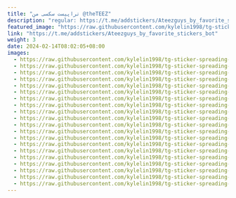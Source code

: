 ```yaml
---
title: "تراپیست سکسی من @theTEEZ"
description: "regular: https://t.me/addstickers/Ateezguys_by_favorite_stickers_bot"
featured_image: "https://raw.githubusercontent.com/kylelin1998/tg-sticker-spreading-worldwide-images/main/img/072c36f4-dc86-41be-9df5-63e07fbed934.jpg"
link: "https://t.me/addstickers/Ateezguys_by_favorite_stickers_bot"
weight: 3
date: 2024-02-14T08:02:05+08:00
images:
  - https://raw.githubusercontent.com/kylelin1998/tg-sticker-spreading-worldwide-images/main/img/072c36f4-dc86-41be-9df5-63e07fbed934.jpg
  - https://raw.githubusercontent.com/kylelin1998/tg-sticker-spreading-worldwide-images/main/img/4245ae71-0471-4a1f-862b-99c0ad873b0f.jpg
  - https://raw.githubusercontent.com/kylelin1998/tg-sticker-spreading-worldwide-images/main/img/a808ca3f-cab3-4dd0-8880-cb9f369b4091.jpg
  - https://raw.githubusercontent.com/kylelin1998/tg-sticker-spreading-worldwide-images/main/img/cc47e002-3ce3-4993-86a0-a8999e88aa5f.jpg
  - https://raw.githubusercontent.com/kylelin1998/tg-sticker-spreading-worldwide-images/main/img/9e620d3d-ed07-45a7-b015-6725f1f6003a.jpg
  - https://raw.githubusercontent.com/kylelin1998/tg-sticker-spreading-worldwide-images/main/img/a3f8b0fb-3580-4cdc-89be-3bf6c9ebee5a.jpg
  - https://raw.githubusercontent.com/kylelin1998/tg-sticker-spreading-worldwide-images/main/img/394351f4-758e-4414-b36c-068bd769427e.jpg
  - https://raw.githubusercontent.com/kylelin1998/tg-sticker-spreading-worldwide-images/main/img/d99d815f-004b-4cbd-b62c-7055599b435f.jpg
  - https://raw.githubusercontent.com/kylelin1998/tg-sticker-spreading-worldwide-images/main/img/5e592681-6ed1-4352-abc0-ea63fa5d84d4.jpg
  - https://raw.githubusercontent.com/kylelin1998/tg-sticker-spreading-worldwide-images/main/img/dbb1e69d-9d15-4e79-ab04-3a0d83344ef9.jpg
  - https://raw.githubusercontent.com/kylelin1998/tg-sticker-spreading-worldwide-images/main/img/1be6b379-3ecb-448b-9f36-47c1ada519ed.jpg
  - https://raw.githubusercontent.com/kylelin1998/tg-sticker-spreading-worldwide-images/main/img/678703e5-b090-4fc2-a250-ed79a28e79aa.jpg
  - https://raw.githubusercontent.com/kylelin1998/tg-sticker-spreading-worldwide-images/main/img/be32091b-f75b-4b2a-8992-ccfb9c607aec.jpg
  - https://raw.githubusercontent.com/kylelin1998/tg-sticker-spreading-worldwide-images/main/img/da659e51-c694-4889-b489-2dbc55bbd401.jpg
  - https://raw.githubusercontent.com/kylelin1998/tg-sticker-spreading-worldwide-images/main/img/290f4c76-0671-4de5-9bf2-8051a36ff83f.jpg
  - https://raw.githubusercontent.com/kylelin1998/tg-sticker-spreading-worldwide-images/main/img/c964e38c-e8bf-4728-bbd1-3c01fa992152.jpg
  - https://raw.githubusercontent.com/kylelin1998/tg-sticker-spreading-worldwide-images/main/img/20d4c40b-9192-49a1-b9c5-9595b675b60f.jpg
  - https://raw.githubusercontent.com/kylelin1998/tg-sticker-spreading-worldwide-images/main/img/0735eae2-a20e-484e-8648-d2927dab6f68.jpg
  - https://raw.githubusercontent.com/kylelin1998/tg-sticker-spreading-worldwide-images/main/img/0818fe97-2b39-4a13-a1f9-37cd42595feb.jpg
  - https://raw.githubusercontent.com/kylelin1998/tg-sticker-spreading-worldwide-images/main/img/2ff86b7a-e468-40de-bc92-aa1fb97f8bb3.jpg
---
```


